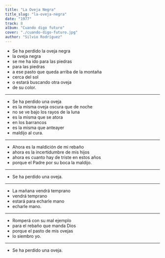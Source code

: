 ```yaml
---
title: "La Oveja Negra"
title_slug: "la-oveja-negra"
date: "1977"
track: 8
album: "Cuando digo futuro"
cover: "./cuando-digo-futuro.jpg"
author: "Silvio Rodríguez"
---
```


- Se ha perdido la oveja negra
- la oveja negra
- se me ha ido para las piedras
- para las piedras
- a ese pasto que queda arriba de la montaña
- cerca del sol
- o estará buscando otra oveja
- de su color.

---

- Se ha perdido una oveja
- es la misma oveja oscura que de noche
- no se ve bajo los rayos de la luna
- es la misma que se atora
- en los barrancos
- es la misma que anteayer
- maldijo al cura.

---

- Ahora es la maldición de mi rebaño
- ahora es la incertidumbre de mis hijos
- ahora es cuanto hay de triste en estos años
- porque el Padre por su boca la maldijo.

---

- Se ha perdido una oveja.

---

- La mañana vendrá temprano
- vendrá temprano
- estará para echarle mano
- echarle mano.

---

- Romperá con su mal ejemplo
- para el rebaño que manda Dios
- porque el pasto de mis ovejas
- lo siembro yo.

---

- Se ha perdido una oveja.
